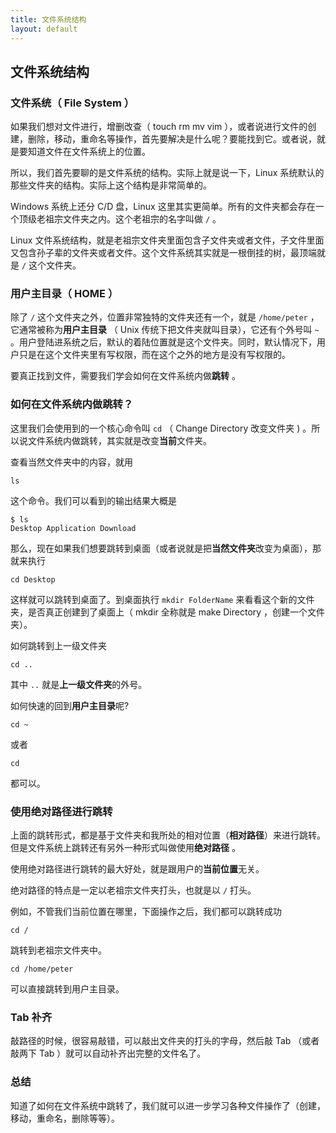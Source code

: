 ```yaml
---
title: 文件系统结构
layout: default
---
```


## 文件系统结构

### 文件系统（ File System ）

如果我们想对文件进行，增删改查（ touch rm mv vim ），或者说进行文件的创建，删除，移动，重命名等操作，首先要解决是什么呢？要能找到它。或者说，就是要知道文件在文件系统上的位置。

所以，我们首先要聊的是文件系统的结构。实际上就是说一下，Linux 系统默认的那些文件夹的结构。实际上这个结构是非常简单的。

Windows 系统上还分 C/D 盘，Linux 这里其实更简单。所有的文件夹都会存在一个顶级老祖宗文件夹之内。这个老祖宗的名字叫做 `/` 。

Linux 文件系统结构，就是老祖宗文件夹里面包含子文件夹或者文件，子文件里面又包含孙子辈的文件夹或者文件。这个文件系统其实就是一根倒挂的树，最顶端就是 `/` 这个文件夹。


### 用户主目录（ HOME ）

除了 `/` 这个文件夹之外，位置非常独特的文件夹还有一个，就是 `/home/peter` ，它通常被称为**用户主目录** （ Unix 传统下把文件夹就叫目录），它还有个外号叫 `~` 。用户登陆进系统之后，默认的着陆位置就是这个文件夹。同时，默认情况下，用户只是在这个文件夹里有写权限，而在这个之外的地方是没有写权限的。

要真正找到文件，需要我们学会如何在文件系统内做**跳转** 。


### 如何在文件系统内做跳转？

这里我们会使用到的一个核心命令叫 `cd` （ Change Directory 改变文件夹 ) 。所以说文件系统内做跳转，其实就是改变**当前**文件夹。

查看当然文件夹中的内容，就用

```
ls
```

这个命令。我们可以看到的输出结果大概是

```
$ ls
Desktop Application Download
```

那么，现在如果我们想要跳转到桌面（或者说就是把**当然文件夹**改变为桌面），那就来执行

```
cd Desktop
```

这样就可以跳转到桌面了。到桌面执行 `mkdir FolderName` 来看看这个新的文件夹，是否真正创建到了桌面上（ mkdir 全称就是 make Directory ，创建一个文件夹）。

如何跳转到上一级文件夹

```
cd ..
```

其中 `..` 就是**上一级文件夹**的外号。

如何快速的回到**用户主目录**呢?

```
cd ~
```

或者

```
cd  
```

都可以。


### 使用绝对路径进行跳转

上面的跳转形式，都是基于文件夹和我所处的相对位置（**相对路径**）来进行跳转。但是文件系统上跳转还有另外一种形式叫做使用**绝对路径** 。

使用绝对路径进行跳转的最大好处，就是跟用户的**当前位置**无关。

绝对路径的特点是一定以老祖宗文件夹打头，也就是以 `/` 打头。

例如，不管我们当前位置在哪里，下面操作之后，我们都可以跳转成功

```
cd /
```

跳转到老祖宗文件夹中。

```
cd /home/peter
```

可以直接跳转到用户主目录。

### Tab 补齐

敲路径的时候，很容易敲错，可以敲出文件夹的打头的字母，然后敲 Tab （或者敲两下 Tab ）就可以自动补齐出完整的文件名了。

### 总结

知道了如何在文件系统中跳转了，我们就可以进一步学习各种文件操作了（创建，移动，重命名，删除等等）。
